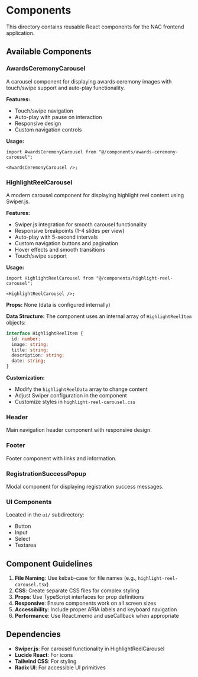 # Components

This directory contains reusable React components for the NAC frontend application.

## Available Components

### AwardsCeremonyCarousel

A carousel component for displaying awards ceremony images with touch/swipe support and auto-play functionality.

**Features:**

- Touch/swipe navigation
- Auto-play with pause on interaction
- Responsive design
- Custom navigation controls

**Usage:**

```tsx
import AwardsCeremonyCarousel from "@/components/awards-ceremony-carousel";

<AwardsCeremonyCarousel />;
```

### HighlightReelCarousel

A modern carousel component for displaying highlight reel content using Swiper.js.

**Features:**

- Swiper.js integration for smooth carousel functionality
- Responsive breakpoints (1-4 slides per view)
- Auto-play with 5-second intervals
- Custom navigation buttons and pagination
- Hover effects and smooth transitions
- Touch/swipe support

**Usage:**

```tsx
import HighlightReelCarousel from "@/components/highlight-reel-carousel";

<HighlightReelCarousel />;
```

**Props:** None (data is configured internally)

**Data Structure:**
The component uses an internal array of `HighlightReelItem` objects:

```typescript
interface HighlightReelItem {
  id: number;
  image: string;
  title: string;
  description: string;
  date: string;
}
```

**Customization:**

- Modify the `highlightReelData` array to change content
- Adjust Swiper configuration in the component
- Customize styles in `highlight-reel-carousel.css`

### Header

Main navigation header component with responsive design.

### Footer

Footer component with links and information.

### RegistrationSuccessPopup

Modal component for displaying registration success messages.

### UI Components

Located in the `ui/` subdirectory:

- Button
- Input
- Select
- Textarea

## Component Guidelines

1. **File Naming**: Use kebab-case for file names (e.g., `highlight-reel-carousel.tsx`)
2. **CSS**: Create separate CSS files for complex styling
3. **Props**: Use TypeScript interfaces for prop definitions
4. **Responsive**: Ensure components work on all screen sizes
5. **Accessibility**: Include proper ARIA labels and keyboard navigation
6. **Performance**: Use React.memo and useCallback when appropriate

## Dependencies

- **Swiper.js**: For carousel functionality in HighlightReelCarousel
- **Lucide React**: For icons
- **Tailwind CSS**: For styling
- **Radix UI**: For accessible UI primitives
